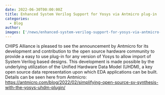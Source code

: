 ```yaml
---
date: 2022-06-30T00:00:00Z
title: Enhanced System Verilog Support for Yosys via Antmicro plug-in
categories:
  - Blog
author: 
images: ['/news/enhanced-system-verilog-support-for-yosys-via-antmicro-plug-in/share.png']
---
```


CHIPS Alliance is pleased to see the announcement by Antmicro for its development and contribution to the open source hardware community to provide a easy to use plug-in for any version of Yosys to allow import of System Verilog based designs. This development is made possible by the underlying utilization of the Unified Hardware Data Model (UHDM), a key open source data representation upon which EDA applications can be built. Details can be seen here from Antmicro: https://antmicro.com/blog/2022/02/simplifying-open-source-sv-synthesis-with-the-yosys-uhdm-plugin/